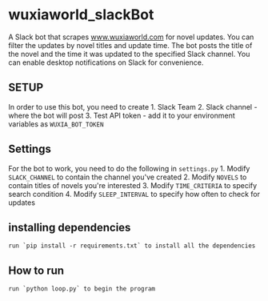 # wuxiaworld_slackBot
A Slack bot that scrapes www.wuxiaworld.com for novel updates. You can
filter the updates by novel titles and update time. The bot posts
the title of the novel and the time it was updated to the specified Slack channel.
You can enable desktop notifications on Slack for convenience.

## SETUP
In order to use this bot, you need to create
    1. Slack Team
    2. Slack channel - where the bot will post
    3. Test API token - add it to your environment variables as `WUXIA_BOT_TOKEN`

## Settings
For the bot to work, you need to do the following in `settings.py`
    1. Modify `SLACK_CHANNEL` to contain the channel you've created
    2. Modify `NOVELS` to contain titles of novels you're interested
    3. Modify `TIME_CRITERIA` to specify search condition
    4. Modify `SLEEP_INTERVAL` to specify how often to check for updates
## installing dependencies
    run `pip install -r requirements.txt` to install all the dependencies

## How to run
    run `python loop.py` to begin the program
